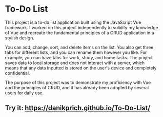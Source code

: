 # To-Do List

This project is a to-do list application built using the JavaScript Vue framework. I worked on this project independently to solidify my knowledge of Vue and recreate the fundamental principles of a CRUD application in a stylish design. 

You can add, change, sort, and delete items on the list. You also get three tabs for different lists, and you can rename them however you like. For example, you can have tabs for work, study, and home tasks. The project saves data to local storage and does not interact with a server, which means that any data inputted is stored on the user's device and completely confidential. 

The purpose of this project was to demonstrate my proficiency with Vue and the principles of CRUD, and it has already been adopted by several users for daily use.

## Try it: https://danikprich.github.io/To-Do-List/

